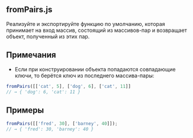 ## fromPairs.js

Реализуйте и экспортируйте функцию по умолчанию, которая принимает на вход массив, состоящий из массивов-пар и возвращает объект, полученный из этих пар.

## Примечания

* Если при конструировании объекта попадаются совпадающие ключи, то берётся ключ из последнего массива-пары:

```js
fromPairs([['cat', 5], ['dog', 6], ['cat', 11]]
// → { 'dog': 6, 'cat': 11 }
```

## Примеры

```js
fromPairs([['fred', 30], ['barney', 40]]);
// → { 'fred': 30, 'barney': 40 }
```
